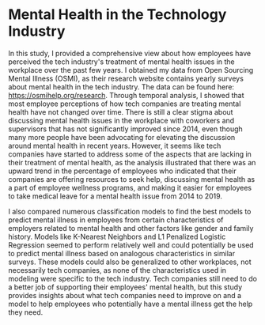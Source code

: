 # Mental Health in the Technology Industry
In this study, I provided a comprehensive view about how employees have perceived the tech industry's treatment of mental health issues in the workplace over the past few years. I obtained my data from Open Sourcing Mental Illness (OSMI), as their research website contains yearly surveys about mental health in the tech industry. The data can be found here: https://osmihelp.org/research. Through temporal analysis, I showed that most employee perceptions of how tech companies are treating mental health have not changed over time. There is still a clear stigma about discussing mental health issues in the workplace with coworkers and supervisors that has not significantly improved since 2014, even though many more people have been advocating for elevating the discussion around mental health in recent years. However, it seems like tech companies have started to address some of the aspects that are lacking in their treatment of mental health, as the analysis illustrated that there was an upward trend in the percentage of employees who indicated that their companies are offering resources to seek help, discussing mental health as a part of employee wellness programs, and making it easier for employees to take medical leave for a mental health issue from 2014 to 2019. 

I also compared numerous classification models to find the best models to predict mental illness in employees from certain characteristics of employers related to mental health and other factors like gender and family history. Models like K-Nearest Neighbors and L1 Penalized Logistic Regression seemed to perform relatively well and could potentially be used to predict mental illness based on analogous characteristics in similar surveys. These models could also be generalized to other workplaces, not necessarily tech companies, as none of the characteristics used in modeling were specific to the tech industry. Tech companies still need to do a better job of supporting their employees' mental health, but this study provides insights about what tech companies need to improve on and a model to help employees who potentially have a mental illness get the help they need.
